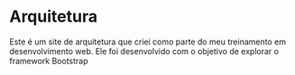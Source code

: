 # Arquitetura
Este é um site de arquitetura que criei como parte do meu treinamento em desenvolvimento web. Ele foi desenvolvido com o objetivo de explorar o framework Bootstrap
